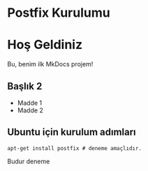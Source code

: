 # Postfix Kurulumu



# Hoş Geldiniz

Bu, benim ilk MkDocs projem!

## Başlık 2

- Madde 1
- Madde 2

## Ubuntu için kurulum adımları
	apt-get install postfix	# deneme amaçlıdır.
Budur deneme
